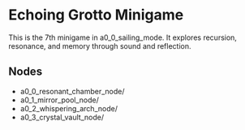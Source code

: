 # Echoing Grotto Minigame

This is the 7th minigame in a0_0_sailing_mode. It explores recursion, resonance, and memory through sound and reflection.

## Nodes
- a0_0_resonant_chamber_node/
- a0_1_mirror_pool_node/
- a0_2_whispering_arch_node/
- a0_3_crystal_vault_node/
